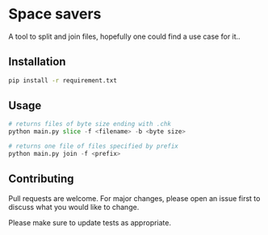 # Space savers

A tool to split and join files, hopefully one could find a use case for it..

## Installation

```bash
pip install -r requirement.txt
```

## Usage

```python
# returns files of byte size ending with .chk
python main.py slice -f <filename> -b <byte size>

# returns one file of files specified by prefix
python main.py join -f <prefix>
```

## Contributing

Pull requests are welcome. For major changes, please open an issue first to discuss what you would like to change.

Please make sure to update tests as appropriate.
